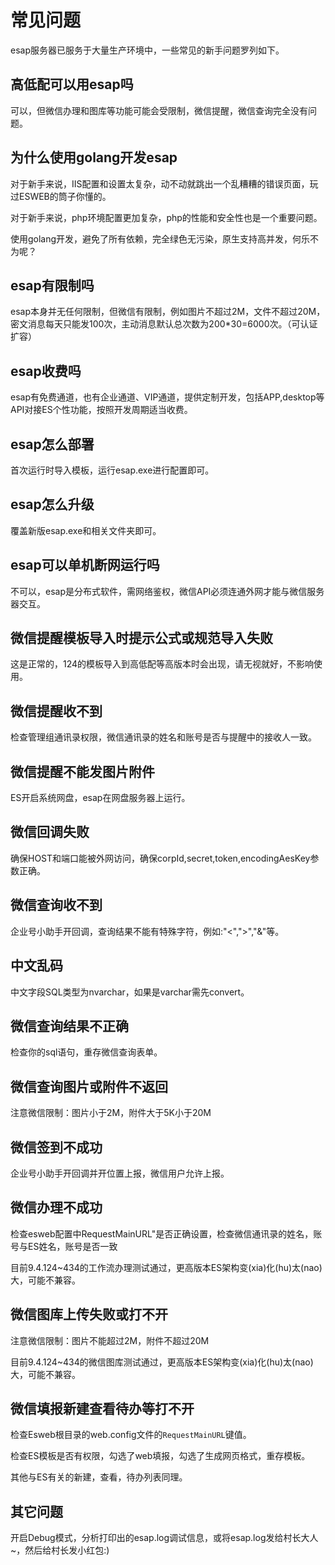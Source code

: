 # 常见问题
esap服务器已服务于大量生产环境中，一些常见的新手问题罗列如下。

## 高低配可以用esap吗
可以，但微信办理和图库等功能可能会受限制，微信提醒，微信查询完全没有问题。

## 为什么使用golang开发esap
对于新手来说，IIS配置和设置太复杂，动不动就跳出一个乱糟糟的错误页面，玩过ESWEB的筒子你懂的。

对于新手来说，php环境配置更加复杂，php的性能和安全性也是一个重要问题。

使用golang开发，避免了所有依赖，完全绿色无污染，原生支持高并发，何乐不为呢？

## esap有限制吗
esap本身并无任何限制，但微信有限制，例如图片不超过2M，文件不超过20M，密文消息每天只能发100次，主动消息默认总次数为200*30=6000次。（可认证扩容）

## esap收费吗
esap有免费通道，也有企业通道、VIP通道，提供定制开发，包括APP,desktop等API对接ES个性功能，按照开发周期适当收费。

## esap怎么部署
首次运行时导入模板，运行esap.exe进行配置即可。

## esap怎么升级
覆盖新版esap.exe和相关文件夹即可。

## esap可以单机断网运行吗
不可以，esap是分布式软件，需网络鉴权，微信API必须连通外网才能与微信服务器交互。

## 微信提醒模板导入时提示公式或规范导入失败
这是正常的，124的模板导入到高低配等高版本时会出现，请无视就好，不影响使用。

## 微信提醒收不到
检查管理组通讯录权限，微信通讯录的姓名和账号是否与提醒中的接收人一致。

## 微信提醒不能发图片附件
ES开启系统网盘，esap在网盘服务器上运行。

## 微信回调失败
确保HOST和端口能被外网访问，确保corpId,secret,token,encodingAesKey参数正确。

## 微信查询收不到
企业号小助手开回调，查询结果不能有特殊字符，例如:"<",">","&"等。

## 中文乱码
中文字段SQL类型为nvarchar，如果是varchar需先convert。

## 微信查询结果不正确
检查你的sql语句，重存微信查询表单。

## 微信查询图片或附件不返回
注意微信限制：图片小于2M，附件大于5K小于20M

## 微信签到不成功
企业号小助手开回调并开位置上报，微信用户允许上报。

## 微信办理不成功
检查esweb配置中RequestMainURL"是否正确设置，检查微信通讯录的姓名，账号与ES姓名，账号是否一致

目前9.4.124~434的工作流办理测试通过，更高版本ES架构变(xia)化(hu)太(nao)大，可能不兼容。

## 微信图库上传失败或打不开
注意微信限制：图片不能超过2M，附件不超过20M

目前9.4.124~434的微信图库测试通过，更高版本ES架构变(xia)化(hu)太(nao)大，可能不兼容。

## 微信填报新建查看待办等打不开
检查Esweb根目录的web.config文件的`RequestMainURL`键值。

检查ES模板是否有权限，勾选了web填报，勾选了生成网页格式，重存模板。

其他与ES有关的新建，查看，待办列表同理。

## 其它问题
开启Debug模式，分析打印出的esap.log调试信息，或将esap.log发给村长大人~，然后给村长发小红包:)
